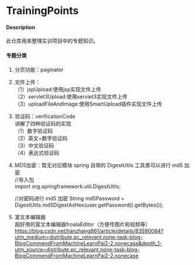 # TrainingPoints

#### Description
此仓库用来整理实训项目中的专题知识。

#### 专题分类  
1.  分页功能：paginator
2.  文件上传：  
    （1）jspUpload:使用jsp实现文件上传  
    （2）servlet3Upload:使用servlet3实现文件上传  
    （3）uploadFileAndImage:使用SmartUpload插件实现文件上传  
3.  验证码：verificationCode   
    讲解了四种验证码的实现    
    （1）数字验证码   
    （2）英文+数字验证码   
    （3）中文验证码   
    （4）表达式验证码   
4.  MD5加密：暂无对应模块
    spring 自带的 DigestUtils 工具类可以进行 md5 加密  
    //导入包  
    import org.springframework.util.DigestUtils;
    
    //对密码进行 md5 加密
    String md5Password = DigestUtils.md5DigestAsHex(user.getPassword().getBytes());
5.  富文本编辑器  
    超好用的富文本编辑器froalaEditor（方便传图片和视频等）
    https://blog.csdn.net/lianzhang861/article/details/83590084?utm_medium=distribute.pc_relevant.none-task-blog-BlogCommendFromMachineLearnPai2-2.nonecase&depth_1-utm_source=distribute.pc_relevant.none-task-blog-BlogCommendFromMachineLearnPai2-2.nonecase

